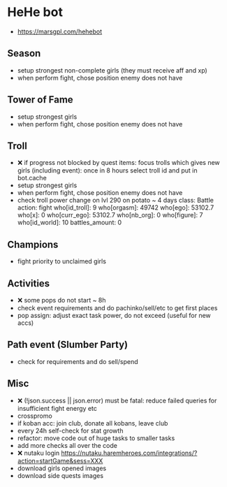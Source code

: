 # HeHe bot

- <https://marsgpl.com/hehebot>

## Season

- setup strongest non-complete girls (they must receive aff and xp)
- when perform fight, chose position enemy does not have

## Tower of Fame

- setup strongest girls
- when perform fight, chose position enemy does not have

## Troll

- ❌ if progress not blocked by quest items: focus trolls which gives new girls (including event): once in 8 hours select troll id and put in bot.cache
- setup strongest girls
- when perform fight, chose position enemy does not have
- check troll power change on lvl 290 on potato ~ 4 days
     class: Battle
     action: fight
     who[id_troll]: 9
     who[orgasm]: 49742
     who[ego]: 53102.7
     who[x]: 0
     who[curr_ego]: 53102.7
     who[nb_org]: 0
     who[figure]: 7
     who[id_world]: 10
     battles_amount: 0

## Champions

- fight priority to unclaimed girls

## Activities

- ❌ some pops do not start ~ 8h
- check event requirements and do pachinko/sell/etc to get first places
- pop assign: adjust exact task power, do not exceed (useful for new accs)

## Path event (Slumber Party)

- check for requirements and do sell/spend

## Misc

- ❌ (!json.success || json.error) must be fatal: reduce failed queries for insufficient fight energy etc
- crosspromo
- if koban acc: join club, donate all kobans, leave club
- every 24h self-check for stat growth
- refactor: move code out of huge tasks to smaller tasks
- add more checks all over the code
- ❌ nutaku login
     <https://nutaku.haremheroes.com/integrations/?action=startGame&sess=XXX>
- download girls opened images
- download side quests images
